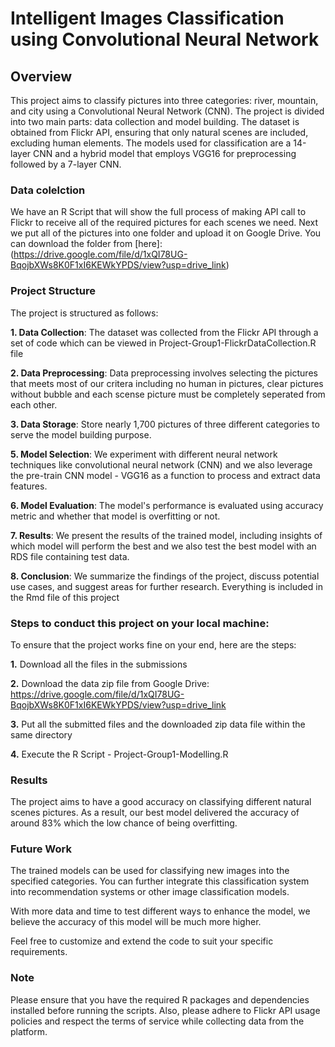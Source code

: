 # Intelligent Images Classification using Convolutional Neural Network

## Overview

This project aims to classify pictures into three categories: river, mountain, and city using a Convolutional Neural Network (CNN). The project is divided into two main parts: data collection and model building. The dataset is obtained from Flickr API, ensuring that only natural scenes are included, excluding human elements. The models used for classification are a 14-layer CNN and a hybrid model that employs VGG16 for preprocessing followed by a 7-layer CNN.

### Data colelction
We have an R Script that will show the full process of making API call to Flickr to receive all of the required pictures for each scenes we need. Next we put all of the pictures into one folder and upload it on Google Drive. You can download the folder from [here]:(https://drive.google.com/file/d/1xQI78UG-BqojbXWs8K0F1xI6KEWkYPDS/view?usp=drive_link)

### Project Structure
The project is structured as follows:

**1. Data Collection**: The dataset was collected from the Flickr API through a set of code which can be viewed in Project-Group1-FlickrDataCollection.R file

**2. Data Preprocessing**: Data preprocessing involves selecting the pictures that meets most of our critera including no human in pictures, clear pictures without bubble and each scense picture must be completely seperated from each other.

**3. Data Storage**: Store nearly 1,700 pictures of three different categories to serve the model building purpose.
 
**5. Model Selection**: We experiment with different neural network techniques like convolutional neural network (CNN) and we also leverage the pre-train CNN model - VGG16 as a function to process and extract data features.

**6. Model Evaluation**: The model's performance is evaluated using accuracy metric and whether that model is overfitting or not.

**7. Results**: We present the results of the trained model, including insights of which model will perform the best and we also test the best model with an RDS file containing test data.

**8. Conclusion**: We summarize the findings of the project, discuss potential use cases, and suggest areas for further research. Everything is included in the Rmd file of this project

### Steps to conduct this project on your local machine:
To ensure that the project works fine on your end, here are the steps:

**1.** Download all the files in the submissions

**2.** Download the data zip file from Google Drive: https://drive.google.com/file/d/1xQI78UG-BqojbXWs8K0F1xI6KEWkYPDS/view?usp=drive_link

**3.** Put all the submitted files and the downloaded zip data file within the same directory

**4.** Execute the R Script - Project-Group1-Modelling.R

### Results
The project aims to have a good accuracy on classifying different natural scenes pictures. As a result, our best model delivered the accuracy of around 83% which the low chance of being overfitting. 

### Future Work
The trained models can be used for classifying new images into the specified categories. You can further integrate this classification system into recommendation systems or other image classification models.

With more data and time to test different ways to enhance the model, we believe the accuracy of this model will be much more higher.

Feel free to customize and extend the code to suit your specific requirements.

### Note
Please ensure that you have the required R packages and dependencies installed before running the scripts. Also, please adhere to Flickr API usage policies and respect the terms of service while collecting data from the platform.
